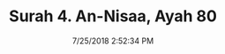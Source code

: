 ---
title       : "Surah 4. An-Nisaa, Ayah 80"
date        : 7/25/2018 2:52:34 PM
draft       : false
type        : "quran"
layout      : "compare"
BookCode    : "CMP"
SurahNumber : "4"
AyahNumber  : "80"
TotalAyah   : "176"
---